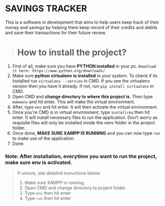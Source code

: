 # SAVINGS TRACKER
This is a software in development that aims to help users keep track of their money and savings by helping them keep record of their credits and debits and save their transactions for their future review.
<br>
> # How to install the project?
 1. First of all, make sure you have **PYTHON installed** in your pc. `Download it here: https://www.python.org/downloads/`
 2. Make sure **python virtualenv is installed** in your system. To check if its installed run `virtualenv --version` in CMD. If you see the virtualenv version then you have it already. If not, run `pip install virtualenv` in CMD.
 3. Open CMD and **change directory to where this project is**. Then type `makeenv` and hit enter. This will make the virtual environment.
 4. After, type `env` and hit enter. It will then activate the virtual environment.
 5. Once you're CMD is in virtual environment, type `installreq` then hit enter. It will install necessary files to run the application. Don't worry as requisite files will only be installed inside the venv folder in the project folder.
 7. Once done, **MAKE SURE XAMPP IS RUNNING** and you can now type `run` to make use of the application.
 8. Done.
 
 ### Note: After installation, everytime you want to run the project, make sure env is activated.
 > If unsure, see detailed insructions below.
 > 1. Make sure XAMPP is running.
 > 2. Open CMD and change directory to project folder.
 > 3. Type `env` then hit enter
 > 4. Type `run` then hit enter

